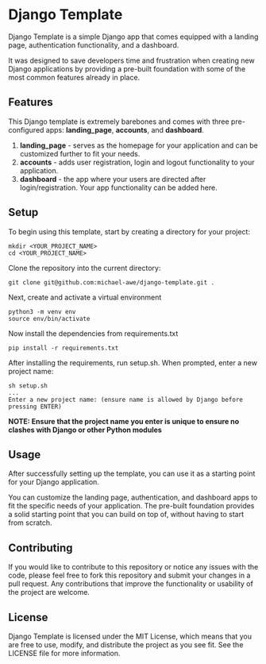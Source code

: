 # Django Template

Django Template is a simple Django app that comes equipped with a landing page, authentication functionality, and a dashboard.

It was designed to save developers time and frustration when creating new Django applications by providing a pre-built foundation with some of the most common features already in place.

## Features

This Django template is extremely barebones and comes with three pre-configured apps: **landing_page**, **accounts**, and **dashboard**.

  1. **landing_page** - serves as the homepage for your application and can be customized further to fit your needs.
  2. **accounts** - adds user registration, login and logout functionality to your application.
  3. **dashboard** - the app where your users are directed after login/registration. Your app functionality can be added here.
  
## Setup

To begin using this template, start by creating a directory for your project:

    mkdir <YOUR_PROJECT_NAME>
    cd <YOUR_PROJECT_NAME>

Clone the repository into the current directory:

    git clone git@github.com:michael-awe/django-template.git .

Next, create and activate a virtual environment

    python3 -m venv env
    source env/bin/activate

Now install the dependencies from requirements.txt

    pip install -r requirements.txt

After installing the requirements, run setup.sh. When prompted, enter a new project name:

    sh setup.sh
    ...
    Enter a new project name: (ensure name is allowed by Django before pressing ENTER)

**NOTE: Ensure that the project name you enter is unique to ensure no clashes with Django or other Python modules**

## Usage

After successfully setting up the template, you can use it as a starting point for your Django application. 

You can customize the landing page, authentication, and dashboard apps to fit the specific needs of your application. The pre-built foundation provides a solid starting point that you can build on top of, without having to start from scratch.

## Contributing

If you would like to contribute to this repository or notice any issues with the code, please feel free to fork this repository and submit your changes in a pull request. Any contributions that improve the functionality or usability of the project are welcome.

## License

Django Template is licensed under the MIT License, which means that you are free to use, modify, and distribute the project as you see fit. See the LICENSE file for more information.
